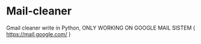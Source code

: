 # Mail-cleaner
Gmail cleaner write in Python, ONLY WORKING ON GOOGLE MAIL SISTEM ( https://mail.google.com/ )
